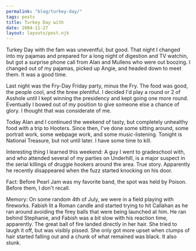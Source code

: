 ```yaml
---
permalink: "blog/turkey-day/"
tags: posts
title: Turkey Day with
date: 2004-11-27
layout: layouts/post.njk
---
```


Turkey Day with the fam was uneventful, but good. That night I changed into my pajamas and prepared for a long night of digestion and TV watchin, but got a surprise phone call from Alan and Mullens who were out boozing. I changed out of my pajamas, picked up Angie, and headed down to meet them. It was a good time.

Last night was the Fry-Day Friday party, minus the Fry. The food was good, the people cool, and the brew plentiful. I decided I'd play a round or 2 of Asshole until I kept winning the presidency and kept going one more round. Eventually I bowed out of my position to give someone else a chance of glory. I thought that was considerate of me.

Today Alan and I continued the weekend of tasty, but completely unhealthy food with a trip to Hooters. Since then, I've done some sitting around, some portrait work, some webpage work, and some music-listening. Tonight is National Treasure, but not until later. I have some time to kill.

Interesting thing I learned this weekend: A guy I went to gradeschool with, and who attended several of my parties on Underhill, is a major suspect in the serial killings of druggie hookers around the area. True story. Apparently he recently disappeared when the fuzz started knocking on his door.

Fact: Before Pearl Jam was my favorite band, the spot was held by Poison. Before them, I don't recall.

Memory: On some random 4th of July, we were in a field playing with fireworks. Fabish lit a Roman candle and started trying to hit Callahan as he ran around avoiding the firey balls that were being launched at him. He ran behind Stephanie, and Fabish was a bit slow with his reaction time, apparently. The great ball of fire landed directly in her hair. She tried to laugh it off, but was visibly pissed. She only got more upset when clumps of hair started falling out and a chunk of what remained was black. It also stunk.